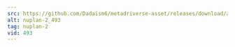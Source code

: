 ```yaml
---
src: https://github.com/Dadaism6/metadriverse-asset/releases/download/assetsv1.0.1/nuplan-2_493.mp4
alt: nuplan-2_493
tag: nuplan-2
vid: 493
---
```

